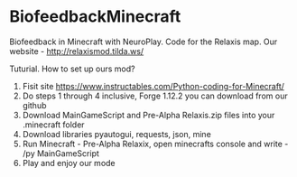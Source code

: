# BiofeedbackMinecraft
Biofeedback in Minecraft with NeuroPlay. Code for the Relaxis map. Our website - http://relaxismod.tilda.ws/

Tuturial. How to set up ours mod?
1) Fisit site https://www.instructables.com/Python-coding-for-Minecraft/
2) Do steps 1 through 4 inclusive, Forge 1.12.2 you can download from our github
3) Download MainGameScript and Pre-Alpha Relaxis.zip files into your .minecraft folder
4) Download libraries pyautogui, requests, json, mine 
5) Run Minecraft - Pre-Alpha Relaxix, open minecrafts console and write - /py MainGameScript
6) Play and enjoy our mode 
